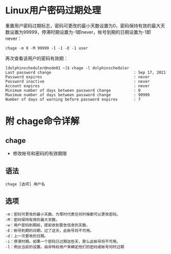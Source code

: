 # Linux用户密码过期处理


重置用户密码过期标志，密码可更改的最小天数设置为0，密码保持有效的最大天数设置为99999，停滞时期设置为-1即never，帐号到期的日期设置为-1即never：

````
chage -m 0 -M 99999 -I -1 -E -1 user
````

再次查看该用户的密码有效期：

````
[dolphinscheduler@node01 ~]$ chage -l dolphinscheduler
Last password change                                    : Sep 17, 2021
Password expires                                        : never
Password inactive                                       : never
Account expires                                         : never
Minimum number of days between password change          : 0
Maximum number of days between password change          : 99999
Number of days of warning before password expires       : 7
````

# 附 chage命令详解
## chage
- 修改帐号和密码的有效期限

## 语法

````
chage [选项] 用户名
````

## 选项

````
-m：密码可更改的最小天数。为零时代表任何时候都可以更改密码。
-M：密码保持有效的最大天数。
-w：用户密码到期前，提前收到警告信息的天数。
-E：帐号到期的日期。过了这天，此帐号将不可用。
-d：上一次更改的日期。
-i：停滞时期。如果一个密码已过期这些天，那么此帐号将不可用。
-l：例出当前的设置。由非特权用户来确定他们的密码或帐号何时过期
````